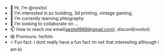 - 👋 Hi, I’m @noxitol
- 👀 I’m interested in pc building, 3d printing, vintage gaming, 
- 🌱 I’m currently learning phtography
- 💞️ I’m looking to collaborate on ...
- 📫 How to reach me email(aestell989@gmail.com), discord(noxitol)
- 😄 Pronouns: he/him
- ⚡ Fun fact: i dont really have a fun fact im not that interesting although i am bi

<!---
noxitol/noxitol is a ✨ special ✨ repository because its `README.md` (this file) appears on your GitHub profile.
You can click the Preview link to take a look at your changes.
--->
